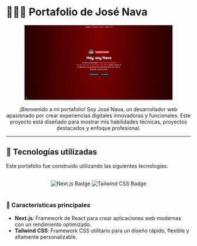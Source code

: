 # 👨🏻‍💻 Portafolio de José Nava

<div align="center">
  <a href="https://portafolio-dev-mu.vercel.app/" target="_blank">
    <img src="public/portafolio.png" alt="Portafolio de José Nava" width="80%">
  </a>
</div>

<p align="center">
  ¡Bienvenido a mi portafolio! Soy José Nava, un desarrollador web apasionado por crear experiencias digitales innovadoras y funcionales. 
  Este proyecto está diseñado para mostrar mis habilidades técnicas, proyectos destacados y enfoque profesional.
</p>

---

## 🌟 Tecnologías utilizadas

Este portafolio fue construido utilizando las siguientes tecnologías:

<div align="center">
  <br />
  <img src="https://img.shields.io/badge/Next.js-000000?logo=nextdotjs&logoColor=fff&style=flat" alt="Next.js Badge">
  <img src="https://img.shields.io/badge/Tailwind%20CSS-06B6D4?logo=tailwindcss&logoColor=fff&style=flat" alt="Tailwind CSS Badge">
  <br /><br />
</div>

### 🚀 Características principales
- **Next.js**: Framework de React para crear aplicaciones web modernas con un rendimiento optimizado.
- **Tailwind CSS**: Framework CSS utilitario para un diseño rápido, flexible y altamente personalizable.